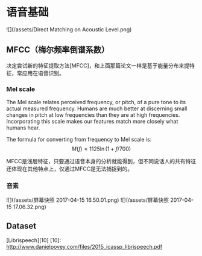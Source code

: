 # 语音基础
![](/assets/Direct Matching on Acoustic Level.png)


## MFCC（梅尔频率倒谱系数）
决定尝试新的特征提取方法[MFCC]，和上面那篇论文一样是基于能量分布来提特征，常应用在语音识别。
### Mel scale

The Mel scale relates perceived frequency, or pitch, of a pure tone to its actual measured frequency. Humans are much better at discerning small changes in pitch at low frequencies than they are at high frequencies. Incorporating this scale makes our features match more closely what humans hear.

The formula for converting from frequency to Mel scale is:
$$
M(f)= 1125\ln(1+f/700)
$$

MFCC是浅层特征，只要通过语音本身的分析就能得到，但不同说话人的共有特征还体现在其他特点上，仅通过MFCC是无法捕捉到的。
### 音素

![](/assets/屏幕快照 2017-04-15 16.50.01.png)
![](/assets/屏幕快照 2017-04-15 17.06.32.png)

## Dataset

[Librispeech][10]
  [10]: http://www.danielpovey.com/files/2015_icassp_librispeech.pdf


